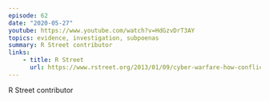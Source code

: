 ```yaml
---
episode: 62
date: "2020-05-27"
youtube: https://www.youtube.com/watch?v=HdGzvDrT3AY
topics: evidence, investigation, subpoenas
summary: R Street contributor
links:
    - title: R Street
      url: https://www.rstreet.org/2013/01/09/cyber-warfare-how-conflicts-in-cyberspace-are-challenging-america-and-changing-the-world/
---
```


R Street contributor
